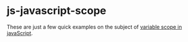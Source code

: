# js-javascript-scope

These are just a few quick examples on the subject of [variable scope in javaScript](https://dustinpfister.github.io/2019/01/29/js-javascript-scope/).

